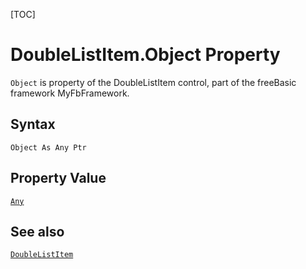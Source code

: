 [TOC]
# DoubleListItem.Object Property

`Object` is property of the DoubleListItem control, part of the freeBasic framework MyFbFramework.
## Syntax
```freeBasic
Object As Any Ptr
```
## Property Value
[`Any`]("https://www.freebasic.net/wiki/KeyPgAny")
## See also
[`DoubleListItem`](DoubleListItem.md)
